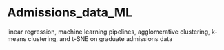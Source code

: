 # Admissions_data_ML
linear regression, machine learning pipelines, agglomerative clustering, k-means clustering, and t-SNE on graduate admissions data
